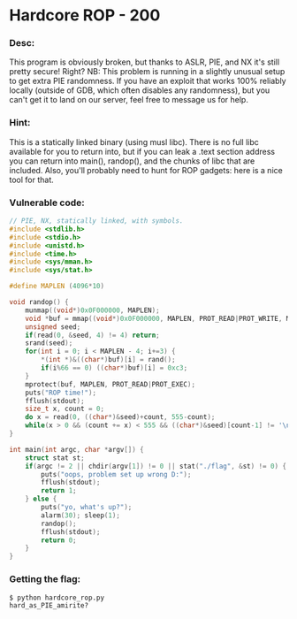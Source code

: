 Hardcore ROP - 200
==================

### Desc:
This program is obviously broken, but thanks to ASLR, PIE, and NX it's still pretty secure! Right?
NB: This problem is running in a slightly unusual setup to get extra PIE randomness. If you have an exploit that works 100% reliably locally (outside of GDB, which often disables any randomness), but you can't get it to land on our server, feel free to message us for help.

### Hint:
This is a statically linked binary (using musl libc). There is no full libc available for you to return into, but if you can leak a .text section address you can return into main(), randop(), and the chunks of libc that are included. Also, you'll probably need to hunt for ROP gadgets: here is a nice tool for that.

### Vulnerable code:
```c
// PIE, NX, statically linked, with symbols.
#include <stdlib.h>
#include <stdio.h>
#include <unistd.h>
#include <time.h>
#include <sys/mman.h>
#include <sys/stat.h>

#define MAPLEN (4096*10)

void randop() {
	munmap((void*)0x0F000000, MAPLEN);
	void *buf = mmap((void*)0x0F000000, MAPLEN, PROT_READ|PROT_WRITE, MAP_ANON|MAP_PRIVATE|MAP_FIXED, 0, 0);
	unsigned seed;
	if(read(0, &seed, 4) != 4) return;
	srand(seed);
	for(int i = 0; i < MAPLEN - 4; i+=3) {
		*(int *)&((char*)buf)[i] = rand();
		if(i%66 == 0) ((char*)buf)[i] = 0xc3;
	}
	mprotect(buf, MAPLEN, PROT_READ|PROT_EXEC);
	puts("ROP time!");
	fflush(stdout);
	size_t x, count = 0;
	do x = read(0, ((char*)&seed)+count, 555-count);
	while(x > 0 && (count += x) < 555 && ((char*)&seed)[count-1] != '\n');
}

int main(int argc, char *argv[]) {
	struct stat st;
	if(argc != 2 || chdir(argv[1]) != 0 || stat("./flag", &st) != 0) {
		puts("oops, problem set up wrong D:");
		fflush(stdout);
		return 1;
	} else {
		puts("yo, what's up?");
		alarm(30); sleep(1);
		randop();
		fflush(stdout);
		return 0;
	}
}
```

### Getting the flag:
```
$ python hardcore_rop.py
hard_as_PIE_amirite?
```
